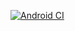 [![Android CI](https://github.com/EkaterinaPedan/mqa_homework_UIAutomator/actions/workflows/android.yml/badge.svg)](https://github.com/EkaterinaPedan/mqa_homework_UIAutomator/actions/workflows/android.yml)
